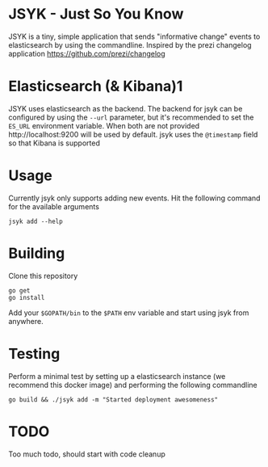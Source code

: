 # JSYK - Just So You Know
JSYK is a tiny, simple application that sends "informative change" events to elasticsearch by using the commandline. Inspired by the prezi changelog application https://github.com/prezi/changelog

# Elasticsearch (& Kibana)1
JSYK uses elasticsearch as the backend. The backend for jsyk can be configured by using the `--url` parameter, but it's recommended to set the `ES_URL` environment variable. When both are not provided http://localhost:9200 will be used by default. jsyk uses the `@timestamp` field so that Kibana is supported

# Usage
Currently jsyk only supports adding new events. Hit the following command for the available arguments
```
jsyk add --help
```

# Building
Clone this repository
```
go get
go install
```

Add your `$GOPATH/bin` to the `$PATH` env variable and start using jsyk from anywhere.


# Testing
Perform a minimal test by setting up a elasticsearch instance (we recommend this docker image) and performing the following commandline
```
go build && ./jsyk add -m "Started deployment awesomeness"
```

# TODO
Too much todo, should start with code cleanup

